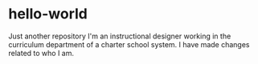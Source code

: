 # hello-world
Just another repository
I'm an instructional designer working in the curriculum department of a charter school system.
I have made changes related to who I am.
